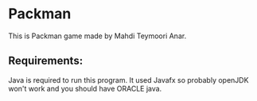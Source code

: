 # Packman
This is Packman game made by Mahdi Teymoori Anar.
## Requirements:
Java is required to run this program. It used Javafx so probably openJDK won't work and you should have ORACLE java.
